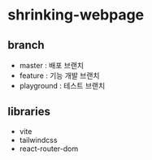 # shrinking-webpage

## branch

* master : 배포 브랜치
* feature : 기능 개발 브랜치
* playground : 테스트 브랜치 

## libraries
* vite
* tailwindcss
* react-router-dom